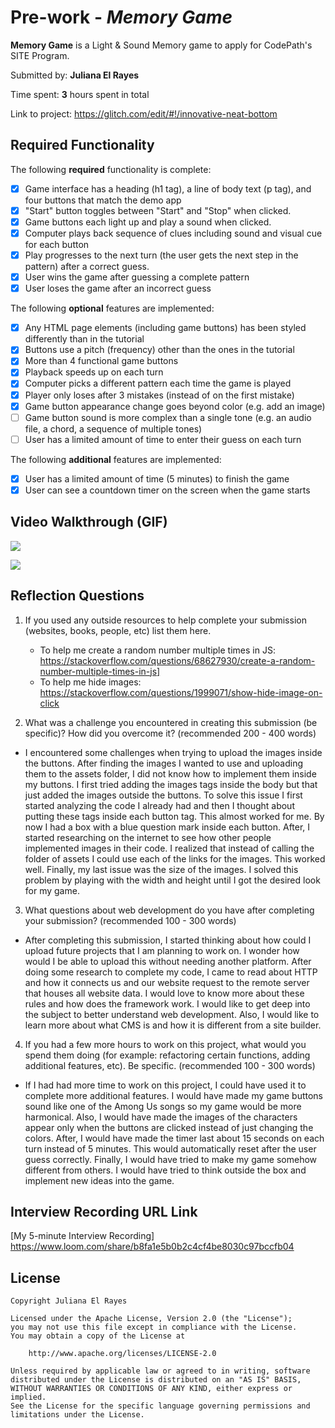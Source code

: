 # Pre-work - *Memory Game*

**Memory Game** is a Light & Sound Memory game to apply for CodePath's SITE Program. 

Submitted by: **Juliana El Rayes**

Time spent: **3** hours spent in total

Link to project: https://glitch.com/edit/#!/innovative-neat-bottom

## Required Functionality

The following **required** functionality is complete:

* [x] Game interface has a heading (h1 tag), a line of body text (p tag), and four buttons that match the demo app
* [x] "Start" button toggles between "Start" and "Stop" when clicked. 
* [x] Game buttons each light up and play a sound when clicked. 
* [x] Computer plays back sequence of clues including sound and visual cue for each button
* [x] Play progresses to the next turn (the user gets the next step in the pattern) after a correct guess. 
* [x] User wins the game after guessing a complete pattern
* [x] User loses the game after an incorrect guess

The following **optional** features are implemented:

* [x] Any HTML page elements (including game buttons) has been styled differently than in the tutorial
* [x] Buttons use a pitch (frequency) other than the ones in the tutorial
* [x] More than 4 functional game buttons
* [x] Playback speeds up on each turn
* [x] Computer picks a different pattern each time the game is played
* [x] Player only loses after 3 mistakes (instead of on the first mistake)
* [x] Game button appearance change goes beyond color (e.g. add an image)
* [ ] Game button sound is more complex than a single tone (e.g. an audio file, a chord, a sequence of multiple tones)
* [ ] User has a limited amount of time to enter their guess on each turn

The following **additional** features are implemented:

- [x]  User has a limited amount of time (5 minutes) to finish the game
- [x]  User can see a countdown timer on the screen when the game starts

## Video Walkthrough (GIF)

![](https://i.imgur.com/C20IduA.gif)

![](https://i.imgur.com/mWIvrYY.gif)

## Reflection Questions
1. If you used any outside resources to help complete your submission (websites, books, people, etc) list them here. 
    - To help me create a random number multiple times in JS: https://stackoverflow.com/questions/68627930/create-a-random-number-multiple-times-in-js]
    - To help me hide images: https://stackoverflow.com/questions/1999071/show-hide-image-on-click

2. What was a challenge you encountered in creating this submission (be specific)? How did you overcome it? (recommended 200 - 400 words) 

- I encountered some challenges when trying to upload the images inside the buttons. After finding the images I wanted to use and uploading them to the assets folder, I did not know how to implement them inside my buttons. I first tried adding the images tags inside the body but that just added the images outside the buttons. To solve this issue I first started analyzing the code I already had and then I thought about putting these tags inside each button tag. This almost worked for me. By now I had a box with a blue question mark inside each button. After, I started researching on the internet to see how other people implemented images in their code. I realized that instead of calling the folder of assets I could use each of the links for the images. This worked well. Finally, my last issue was the size of the images. I solved this problem by playing with the width and height until I got the desired look for my game.

3. What questions about web development do you have after completing your submission? (recommended 100 - 300 words) 

- After completing this submission, I started thinking about how could I upload future projects that I am planning to work on. I wonder how would I be able to upload this without needing another platform. After doing some research to complete my code, I came to read about HTTP and how it connects us and our website request to the remote server that houses all website data. I would love to know more about these rules and how does the framework work. I would like to get deep into the subject to better understand web development. Also, I would like to learn more about what CMS is and how it is different from a site builder. 

4. If you had a few more hours to work on this project, what would you spend them doing (for example: refactoring certain functions, adding additional features, etc). Be specific. (recommended 100 - 300 words) 

- If I had had more time to work on this project, I could have used it to complete more additional features. I would have made my game buttons sound like one of the Among Us songs so my game would be more harmonical. Also, I would have made the images of the characters appear only when the buttons are clicked instead of just changing the colors. After, I would have made the timer last about 15 seconds on each turn instead of 5 minutes. This would automatically reset after the user guess correctly. Finally, I would have tried to make my game somehow different from others. I would have tried to think outside the box and implement new ideas into the game.



## Interview Recording URL Link

[My 5-minute Interview Recording] https://www.loom.com/share/b8fa1e5b0b2c4cf4be8030c97bccfb04


## License

    Copyright Juliana El Rayes

    Licensed under the Apache License, Version 2.0 (the "License");
    you may not use this file except in compliance with the License.
    You may obtain a copy of the License at

        http://www.apache.org/licenses/LICENSE-2.0

    Unless required by applicable law or agreed to in writing, software
    distributed under the License is distributed on an "AS IS" BASIS,
    WITHOUT WARRANTIES OR CONDITIONS OF ANY KIND, either express or implied.
    See the License for the specific language governing permissions and
    limitations under the License.

